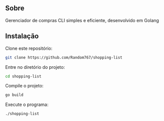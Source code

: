 ## Sobre
Gerenciador de compras CLI simples e eficiente, desenvolvido em Golang

## Instalação
Clone este repositório:
``` sh
git clone https://github.com/Random767/shopping-list
```

Entre no diretório do projeto:
``` sh
cd shopping-list
```

Compile o projeto:
``` sh
go build
```

Execute o programa:
``` sh
./shopping-list
```


